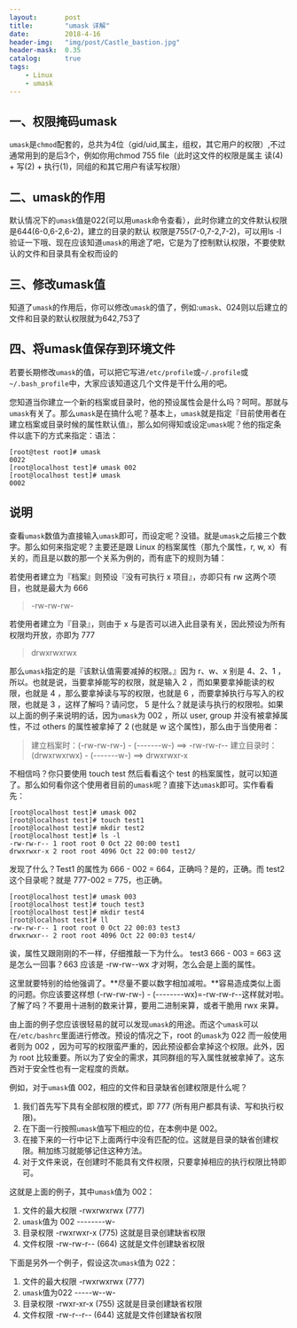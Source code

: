 ```yaml
---
layout:       post
title:        "umask 详解"
date:         2018-4-16
header-img:   "img/post/Castle_bastion.jpg"
header-mask:  0.35
catalog:      true
tags:
    - Linux 
    - umask
---
```


## 一、权限掩码umask

`umask`是`chmod`配套的，总共为4位（gid/uid,属主，组权，其它用户的权限）,不过通常用到的是后3个，例如你用chmod 755 file（此时这文件的权限是属主 读(4) + 写(2) + 执行(1)，同组的和其它用户有读写权限）

## 二、umask的作用

默认情况下的`umask`值是022(可以用`umask`命令查看），此时你建立的文件默认权限是644(6-0,6-2,6-2)，建立的目录的默认 权限是755(7-0,7-2,7-2)，可以用ls -l验证一下哦、现在应该知道`umask`的用途了吧，它是为了控制默认权限，不要使默认的文件和目录具有全权而设的
## 三、修改umask值

知道了`umask`的作用后，你可以修改`umask`的值了，例如:`umask`、024则以后建立的文件和目录的默认权限就为642,753了

## 四、将umask值保存到环境文件

若要长期修改`umask`的值，可以把它写进`/etc/profile`或`~/.profile`或`~/.bash_profile`中，大家应该知道这几个文件是干什么用的吧。

您知道当你建立一个新的档案或目录时，他的预设属性会是什么吗？呵呵。那就与`umask`有关了。那么`umask`是在搞什么呢？基本上，`umask`就是指定『目前使用者在建立档案或目录时候的属性默认值』，那么如何得知或设定`umask`呢？他的指定条件以底下的方式来指定：语法：
```shell 
[root@test root]# umask
0022
[root@localhost test]# umask 002
[root@localhost test]# umask
0002
```
## 说明
查看`umask`数值为直接输入`umask`即可，而设定呢？没错。就是`umask`之后接三个数字。那么如何来指定呢？主要还是跟 Linux 的档案属性（那九个属性，r, w, x）有关的，而且是以数的那一个关系为例的，而有底下的规则为辅：

若使用者建立为『档案』则预设『没有可执行 x 项目』，亦即只有 rw 这两个项目，也就是最大为 666 

> -rw-rw-rw-

若使用者建立为『目录』，则由于 x 与是否可以进入此目录有关，因此预设为所有权限均开放，亦即为 777 

> drwxrwxrwx

那么`umask`指定的是『该默认值需要减掉的权限。』因为 r、w、x 别是 4、2、1 ，所以。也就是说，当要拿掉能写的权限，就是输入 2 ，而如果要拿掉能读的权限，也就是 4 ，那么要拿掉读与写的权限，也就是 6 ，而要拿掉执行与写入的权限，也就是 3 ，这样了解吗？请问您， 5 是什么？就是读与执行的权限啦。如果以上面的例子来说明的话，因为`umask`为 002 ，所以 user, group 并没有被拿掉属性，不过 others 的属性被拿掉了 2 (也就是 w 这个属性)，那么由于当使用者：

> 建立档案时：(-rw-rw-rw-) - (-------w-) ==> -rw-rw-r--
> 建立目录时：(drwxrwxrwx) - (-------w-) ==> drwxrwxr-x

不相信吗？你只要使用 touch test 然后看看这个 test 的档案属性，就可以知道了。那么如何看你这个使用者目前的`umask`呢？直接下达`umask`即可。实作看看先：
```shell
[root@localhost test]# umask 002
[root@localhost test]# touch test1
[root@localhost test]# mkdir test2
[root@localhost test]# ls -l
-rw-rw-r-- 1 root root 0 Oct 22 00:00 test1
drwxrwxr-x 2 root root 4096 Oct 22 00:00 test2/
```
发现了什么？Test1 的属性为 666 - 002 = 664，正确吗？是的，正确。而 test2 这个目录呢？就是 777-002 = 775，也正确。
```shell
[root@localhost test]# umask 003
[root@localhost test]# touch test3
[root@localhost test]# mkdir test4
[root@localhost test]# ll
-rw-rw-r-- 1 root root 0 Oct 22 00:03 test3
drwxrwxr-- 2 root root 4096 Oct 22 00:03 test4/
```
诶，属性又跟刚刚的不一样，仔细推敲一下为什么。
test3 666 - 003 = 663
这是怎么一回事？663 应该是 -rw-rw--wx 才对啊，怎么会是上面的属性。

这里就要特别的给他强调了。**尽量不要以数字相加减啦。**容易造成类似上面的问题。你应该要这样想 (-rw-rw-rw-) - (--------wx)=-rw-rw-r--这样就对啦。了解了吗？不要用十进制的数来计算，要用二进制来算，或者干脆用 rwx 来算。

由上面的例子您应该很轻易的就可以发现`umask`的用途。而这个`umask`可以在`/etc/bashrc`里面进行修改。预设的情况之下，root 的`umask`为 022 而一般使用者则为 002 ，因为可写的权限蛮严重的，因此预设都会拿掉这个权限。此外，因为 root 比较重要。所以为了安全的需求，其同群组的写入属性就被拿掉了。这东西对于安全性也有一定程度的贡献。

例如，对于`umask`值 002，相应的文件和目录缺省创建权限是什么呢？
1. 我们首先写下具有全部权限的模式，即 777 (所有用户都具有读、写和执行权限)。
2. 在下面一行按照`umask`值写下相应的位，在本例中是 002。
3. 在接下来的一行中记下上面两行中没有匹配的位。这就是目录的缺省创建权限。稍加练习就能够记住这种方法。
4. 对于文件来说，在创建时不能具有文件权限，只要拿掉相应的执行权限比特即可。

这就是上面的例子，其中`umask`值为 002：
1. 文件的最大权限 -rwxrwxrwx (777)
2. `umask`值为 002 --------w-
3. 目录权限 -rwxrwxr-x (775) 这就是目录创建缺省权限
4. 文件权限 -rw-rw-r-- (664) 这就是文件创建缺省权限

下面是另外一个例子，假设这次`umask`值为 022：
1. 文件的最大权限 -rwxrwxrwx (777)
2. `umask`值为022 -----w--w-
3. 目录权限 -rwxr-xr-x (755) 这就是目录创建缺省权限
4. 文件权限 -rw-r--r-- (644) 这就是文件创建缺省权限